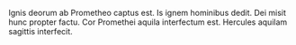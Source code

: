 Ignis deorum ab Prometheo captus est. Is ignem hominibus dedit. Dei misit hunc propter factu. Cor Promethei aquila 
interfectum est. Hercules aquilam sagittis interfecit. 
